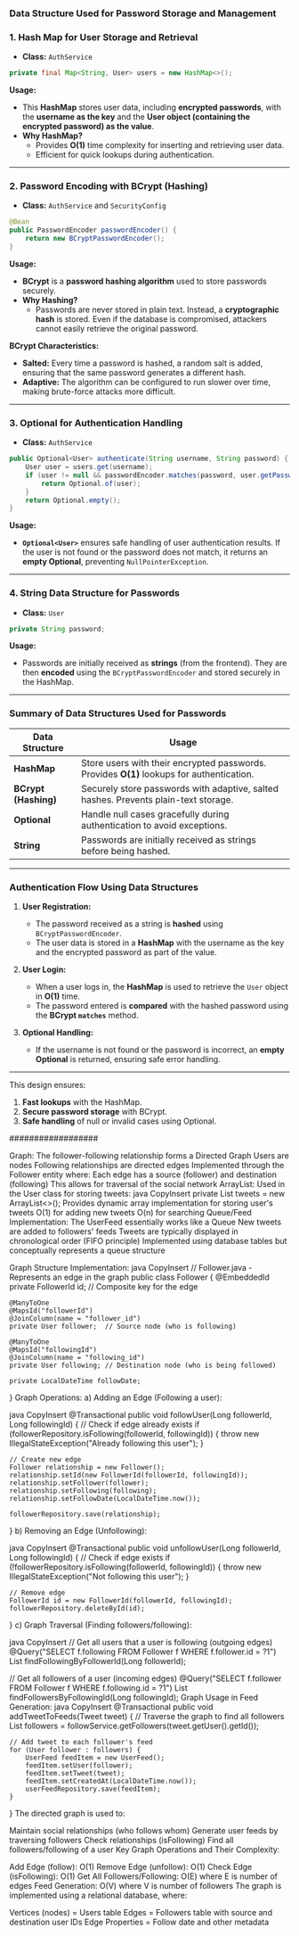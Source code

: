 ### **Data Structure Used for Password Storage and Management**

### **1. Hash Map for User Storage and Retrieval**

- **Class:** `AuthService`

```java
private final Map<String, User> users = new HashMap<>();
```

**Usage:**

- This **HashMap** stores user data, including **encrypted passwords**, with the **username as the key** and the **User object (containing the encrypted password) as the value**.
- **Why HashMap?**
  - Provides **O(1)** time complexity for inserting and retrieving user data.
  - Efficient for quick lookups during authentication.

---

### **2. Password Encoding with BCrypt (Hashing)**

- **Class:** `AuthService` and `SecurityConfig`

```java
@Bean
public PasswordEncoder passwordEncoder() {
    return new BCryptPasswordEncoder();
}
```

**Usage:**

- **BCrypt** is a **password hashing algorithm** used to store passwords securely.
- **Why Hashing?**
  - Passwords are never stored in plain text. Instead, a **cryptographic hash** is stored. Even if the database is compromised, attackers cannot easily retrieve the original password.

**BCrypt Characteristics:**

- **Salted:** Every time a password is hashed, a random salt is added, ensuring that the same password generates a different hash.
- **Adaptive:** The algorithm can be configured to run slower over time, making brute-force attacks more difficult.

---

### **3. Optional for Authentication Handling**

- **Class:** `AuthService`

```java
public Optional<User> authenticate(String username, String password) {
    User user = users.get(username);
    if (user != null && passwordEncoder.matches(password, user.getPassword())) {
        return Optional.of(user);
    }
    return Optional.empty();
}
```

**Usage:**

- **`Optional<User>`** ensures safe handling of user authentication results. If the user is not found or the password does not match, it returns an **empty Optional**, preventing `NullPointerException`.

---

### **4. String Data Structure for Passwords**

- **Class:** `User`

```java
private String password;
```

**Usage:**

- Passwords are initially received as **strings** (from the frontend). They are then **encoded** using the `BCryptPasswordEncoder` and stored securely in the HashMap.

---

### **Summary of Data Structures Used for Passwords**

| **Data Structure**   | **Usage**                                                                                 |
| -------------------- | ----------------------------------------------------------------------------------------- |
| **HashMap**          | Store users with their encrypted passwords. Provides **O(1)** lookups for authentication. |
| **BCrypt (Hashing)** | Securely store passwords with adaptive, salted hashes. Prevents plain-text storage.       |
| **Optional**         | Handle null cases gracefully during authentication to avoid exceptions.                   |
| **String**           | Passwords are initially received as strings before being hashed.                          |

---

### **Authentication Flow Using Data Structures**

1. **User Registration:**

   - The password received as a string is **hashed** using `BCryptPasswordEncoder`.
   - The user data is stored in a **HashMap** with the username as the key and the encrypted password as part of the value.

2. **User Login:**

   - When a user logs in, the **HashMap** is used to retrieve the `User` object in **O(1)** time.
   - The password entered is **compared** with the hashed password using the **BCrypt `matches`** method.

3. **Optional Handling:**
   - If the username is not found or the password is incorrect, an **empty Optional** is returned, ensuring safe error handling.

---

This design ensures:

1. **Fast lookups** with the HashMap.
2. **Secure password storage** with BCrypt.
3. **Safe handling** of null or invalid cases using Optional.


##################

Graph:
The follower-following relationship forms a Directed Graph
Users are nodes
Following relationships are directed edges
Implemented through the Follower entity where:
Each edge has a source (follower) and destination (following)
This allows for traversal of the social network
ArrayList:
Used in the User class for storing tweets:
java
CopyInsert
private List<Tweet> tweets = new ArrayList<>();
Provides dynamic array implementation for storing user's tweets
O(1) for adding new tweets
O(n) for searching
Queue/Feed Implementation:
The UserFeed essentially works like a Queue
New tweets are added to followers' feeds
Tweets are typically displayed in chronological order (FIFO principle)
Implemented using database tables but conceptually represents a queue structure


Graph Structure Implementation:
java
CopyInsert
// Follower.java - Represents an edge in the graph
public class Follower {
    @EmbeddedId
    private FollowerId id;  // Composite key for the edge

    @ManyToOne
    @MapsId("followerId")
    @JoinColumn(name = "follower_id")
    private User follower;  // Source node (who is following)

    @ManyToOne
    @MapsId("followingId")
    @JoinColumn(name = "following_id")
    private User following; // Destination node (who is being followed)

    private LocalDateTime followDate;
}
Graph Operations:
a) Adding an Edge (Following a user):

java
CopyInsert
@Transactional
public void followUser(Long followerId, Long followingId) {
    // Check if edge already exists
    if (followerRepository.isFollowing(followerId, followingId)) {
        throw new IllegalStateException("Already following this user");
    }

    // Create new edge
    Follower relationship = new Follower();
    relationship.setId(new FollowerId(followerId, followingId));
    relationship.setFollower(follower);
    relationship.setFollowing(following);
    relationship.setFollowDate(LocalDateTime.now());
    
    followerRepository.save(relationship);
}
b) Removing an Edge (Unfollowing):

java
CopyInsert
@Transactional
public void unfollowUser(Long followerId, Long followingId) {
    // Check if edge exists
    if (!followerRepository.isFollowing(followerId, followingId)) {
        throw new IllegalStateException("Not following this user");
    }
    
    // Remove edge
    FollowerId id = new FollowerId(followerId, followingId);
    followerRepository.deleteById(id);
}
c) Graph Traversal (Finding followers/following):

java
CopyInsert
// Get all users that a user is following (outgoing edges)
@Query("SELECT f.following FROM Follower f WHERE f.follower.id = ?1")
List<User> findFollowingByFollowerId(Long followerId);

// Get all followers of a user (incoming edges)
@Query("SELECT f.follower FROM Follower f WHERE f.following.id = ?1")
List<User> findFollowersByFollowingId(Long followingId);
Graph Usage in Feed Generation:
java
CopyInsert
@Transactional
public void addTweetToFeeds(Tweet tweet) {
    // Traverse the graph to find all followers
    List<User> followers = followService.getFollowers(tweet.getUser().getId());
    
    // Add tweet to each follower's feed
    for (User follower : followers) {
        UserFeed feedItem = new UserFeed();
        feedItem.setUser(follower);
        feedItem.setTweet(tweet);
        feedItem.setCreatedAt(LocalDateTime.now());
        userFeedRepository.save(feedItem);
    }
}
The directed graph is used to:

Maintain social relationships (who follows whom)
Generate user feeds by traversing followers
Check relationships (isFollowing)
Find all followers/following of a user
Key Graph Operations and Their Complexity:

Add Edge (follow): O(1)
Remove Edge (unfollow): O(1)
Check Edge (isFollowing): O(1)
Get All Followers/Following: O(E) where E is number of edges
Feed Generation: O(V) where V is number of followers
The graph is implemented using a relational database, where:

Vertices (nodes) = Users table
Edges = Followers table with source and destination user IDs
Edge Properties = Follow date and other metadata
